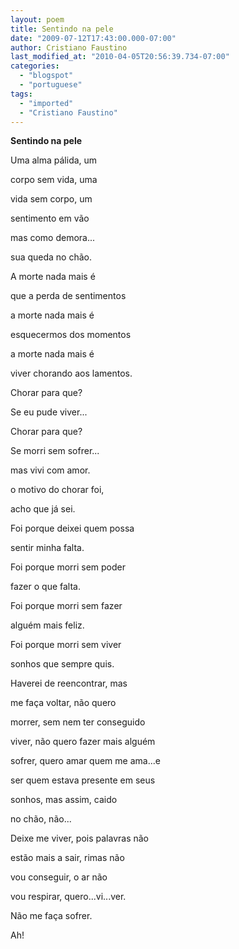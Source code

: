 ```yaml
---
layout: poem
title: Sentindo na pele
date: "2009-07-12T17:43:00.000-07:00"
author: Cristiano Faustino
last_modified_at: "2010-04-05T20:56:39.734-07:00"
categories:
  - "blogspot"
  - "portuguese"
tags:
  - "imported"
  - "Cristiano Faustino"
---
```


<span style="font-weight: bold;">Sentindo na pele

Uma alma pálida, um

corpo sem vida, uma

vida sem corpo, um

sentimento em vão

mas como demora...

sua queda no chão.

A morte nada mais é

que a perda de sentimentos

a morte nada mais é

esquecermos dos momentos

a morte nada mais é

viver chorando aos lamentos.

Chorar para que?

Se eu pude viver...

Chorar para que?

Se morri sem sofrer...

mas vivi com amor.

o motivo do chorar foi,

acho que já sei.

Foi porque deixei quem possa

sentir minha falta.

Foi porque morri sem poder

fazer o que falta.

Foi porque morri sem fazer

alguém mais feliz.

Foi porque morri sem viver

sonhos que sempre quis.

Haverei de reencontrar, mas

me faça voltar, não quero

morrer, sem nem ter conseguido

viver, não quero fazer mais alguém

sofrer, quero amar quem me ama...e

ser quem estava presente em seus

sonhos, mas assim, caido

no chão, não...

Deixe me viver, pois palavras não

estão mais a sair, rimas não

vou conseguir, o ar não

vou respirar, quero...vi...ver.

Não me faça sofrer.

Ah!